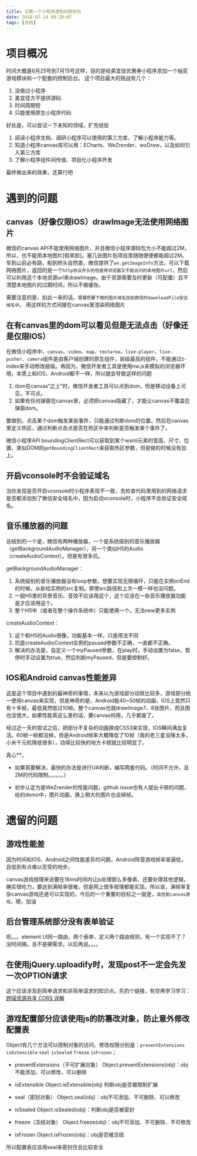 ```yaml
---
title: 记第一个小程序遇到的那些坑
date: 2018-07-14 09:20:07
tags: [总结]
---
```


# 项目概况

时间大概是6月25号到7月15号这样，目的是给美宜佳优惠券小程序添加一个抽奖游戏模块和一个配套的控制后台。 
这个项目最大的挑战有几个：
1. 没做过小程序
2. 美宜佳方不提供源码
3. 时间周期短
4. 只能使用原生小程序代码

好处是，可以尝试一下未知的领域，扩充经验
1. 阅读小程序文档、调研小程序可以使用的第三方库、了解小程序能力等。
2. 知道小程序canvas库可以用：ECharts、WeZrender、wxDraw，以及如何引入第三方库
3. 了解小程序组件间传值、项目化小程序开发

最终做出来的效果，还算行吧



<!-- more -->

# 遇到的问题

## canvas（好像仅限IOS）drawImage无法使用网络图片

微信的canvas API不能使用网络图片，并且微信小程序源码包大小不能超过2M，所以，也不能用本地图片[假笑脸]。塞几张图片到项目里随随便便都能超过2M。
车到山前必有路，船到桥头自然直，微信提供了`wx.getImageInfo`方法，可以下载网络图片，返回的是一个`http协议开头的但是用浏览器又不能访问的本地图片url`，然后可以利用这个本地资源url来drawImage。由于资源需要及时更新（可配置）且不清楚本地图片的过期时间，所以不做缓存。

需要注意的是，如此一来的话，`需要把要下载的图片域名加到微信的downloadFile安全域名中`。
用这样的方式间接在canvas里渲染网络图片


## 在有canvas里的dom可以看见但是无法点击（好像还是仅限IOS）

在微信小程序中，`canvas`、`video`、`map`、`textarea`、`live-player`、`live-pusher`、`camera`组件是由客户端创建的原生组件，层级最高的组件，不能通过z-index来手动修改层级。再因为，微信开发者工具是使用nw.js来模拟的浏览器环境，本质上和IOS、Android都不一样，所以就会导致这样的问题
1. dom在canvas“之上”时，微信开发者工具可以点到dom，但是移动设备上可见，不可点。
2. 如果有任何弹窗在canvas里，必须把canvas隐藏了，才能让canvas不覆盖在弹窗dom。


要做到，点击某个dom触发某些事件，只能通过判断dom的位置，然后在canvas里定义热区，通过判断点击点是否在热区中来判断是否触发某个事件了。

微信小程序API boundingClientRect可以获取到某个wxml元素的宽高、尺寸、位置，类似DOM的`getBoundingClientRect`来获取热区参数，但是做的时候没有加上。


## 开启vconsole时不会验证域名

当你发现是否开启vconsole时小程序表现不一致，去检查代码里用到的网络请求是否都添加到了微信安全域名中，因为启动vconsole时，小程序不会验证安全域名。


## 音乐播放器的问题

总结到的一个是，微信有两种播放器，一个是系统级别的音乐播放器（getBackgroundAudioManager），另一个类似H5的Audio（createAudioContext）。但是有很多坑。

getBackgroundAudioManager：
1. 系统级别的音乐播放器没有loop参数，想要实现无限循环，只能在实例onEnd的时候，从新给实例的src复制。即使src路径和上次一模一样也没问题。
2. 一般H5里的背景音乐、音效不应该用这个，这个应该在一些音乐播放器功能是才应该用这个。
3. 整个H5中（或者在整个操作系统中）只能使用一个。无法new更多实例

createAudioContext：
1. 这个和H5的Audio很像，功能基本一样，只是用法不同
2. 坑是createAudioContext实例的paused参数不正确，一直都不正确。
3. 解决的办法是，自定义一个myPaused参数，在play时，手动设置为false，暂停时手动设置为true，然后判断myPaused，但是要控制好。


## IOS和Android canvas性能差异

这是这个项目中遇到的最神奇的事情，本来以为游戏部分动效比较多，游戏部分统一使用canvas来实现，但是神奇的是，Android能40~50帧的动画，IOS上竟然只有十多帧。最低竟然低过10帧。整个canvas也就drawImage7、8张图片，而且图也没很大，如果性能真这么差的话，要canvas何用，几乎都废了。

经过近一天的尝试之后，把部分不复杂的动画换成CSS3来实现，IOS瞬间满血复活。60帧一帧都没掉，但是Android帧率大概降低了10帧（我的老三星没降太多，小米千元机降低很多），动得比较快的地方卡顿就比较明显了。

真心\*\*。

* 如果真要解决，最快的办法是进行UA判断，编写两套代码。（时间不允许，且2M的代码限制。。。。。。）

* 初步认定为是WeZrender的性能问题，github issue也有人提出卡顿的问题，给的demo中，图片动画，换上稍大的图片也会掉帧。

# 遗留的问题

## 游戏性能差

因为时间和IOS、Android之间性能差异的问题，Android阵营游戏帧率普遍低，且低到有点难以忍受的地步。

canvas游戏按理来说要在16ms时间内让js处理那么多像素、还要处理其他逻辑，确实很吃力，要达到满帧率很难，但是网上很多按理都能实现。所以说，满帧率复杂canvas游戏还是可以实现的，今后的一个重要的目标之一就是，`高性能canvas游戏`。嗯，加油

## 后台管理系统部分没有表单验证

呃。。。element UI同一路由，两个表单，定义两个路由规则，有一个实现不了？没时间搞，且不是硬需求。以后再说。。。。

## 在使用jQuery.uploadify时，发现post不一定会先发一次OPTION请求

这个应该涉及到简单请求和非简单请求的知识点。先扔个链接，有空再学习学习：[跨域资源共享 CORS 详解](http://www.ruanyifeng.com/blog/2016/04/cors.html)

## 游戏配置部分应该使用js的防篡改对象，防止意外修改配置表

Object有几个方法可以控制对象的访问、修改权限分别是：`preventExtensions` `isExtensible` `seal` `isSealed` `freeze` `isFrozen`；

* preventExtensions（不可扩展对象）
	Object.preventExtensions(obj)：obj不能添加、可以修改、可以删除
	
* isExtensible
	Object.isExtensible(obj) 判断obj是否被限制扩展

* seal（密封对象）
	Object.seal(obj)：obj不可添加、不可删除、可以修改

* isSealed
	Object.isSealed(obj)：判断obj是否被密封

* freeze（冻结对象）
	Object.freeze(obj)：obj不可添加、不可删除、不可修改

* isFrozen
	Object.isFrozen(obj)：obj是否被冻结

所以配置表应该用seal来密封住会比较安全